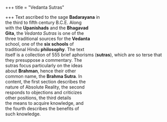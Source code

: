 +++
title = "Vedanta Sutras"

+++
Text ascribed to the sage **Badarayana** in  
the third to fifth century B.C.E. Along  
with the **Upanishads** and the **Bhagavad**  
**Gita**, the *Vedanta Sutras* is one of the  
three traditional sources for the **Vedanta**  
school, one of the **six schools** of  
traditional Hindu **philosophy**. The text  
itself is a collection of 555 brief aphorisms (**sutras**), which are so terse that  
they presuppose a commentary. The  
sutras focus particularly on the ideas  
about **Brahman**, hence their other  
common name, the **Brahma Sutra**. In  
content, the first section describes the  
nature of Absolute Reality, the second  
responds to objections and criticizes  
other positions, the third details  
the means to acquire knowledge, and  
the fourth describes the benefits of  
such knowledge.